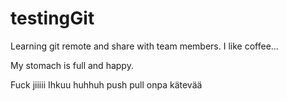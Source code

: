 # testingGit
Learning git remote and share with team members. I like coffee...

My stomach is full and happy.

Fuck jiiiii
Ihkuu
huhhuh push pull onpa kätevää

